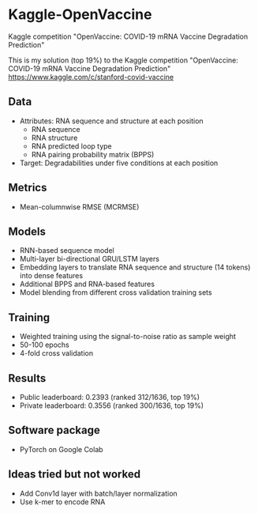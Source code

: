 # Kaggle-OpenVaccine
 Kaggle competition "OpenVaccine: COVID-19 mRNA Vaccine Degradation Prediction"
 
 This is my solution (top 19%) to the Kaggle competition "OpenVaccine: COVID-19 mRNA Vaccine Degradation Prediction"
 https://www.kaggle.com/c/stanford-covid-vaccine
 
 ## Data
 - Attributes: RNA sequence and structure at each position
     - RNA sequence
     - RNA structure
     - RNA predicted loop type
     - RNA pairing probability matrix (BPPS)
 - Target: Degradabilities under five conditions at each position
 
 ## Metrics
 - Mean-columnwise RMSE (MCRMSE)
 
 ## Models
 - RNN-based sequence model
 - Multi-layer bi-directional GRU/LSTM layers
 - Embedding layers to translate RNA sequence and structure (14 tokens) into dense features
 - Additional BPPS and RNA-based features
 - Model blending from different cross validation training sets
 
 ## Training
 - Weighted training using the signal-to-noise ratio as sample weight
 - 50-100 epochs
 - 4-fold cross validation
 
 ## Results
 - Public leaderboard: 0.2393 (ranked 312/1636, top 19%)
 - Private leaderboard: 0.3556 (ranked 300/1636, top 19%)
 
 ## Software package
 - PyTorch on Google Colab
 
 ## Ideas tried but not worked
 - Add Conv1d layer with batch/layer normalization
 - Use k-mer to encode RNA
